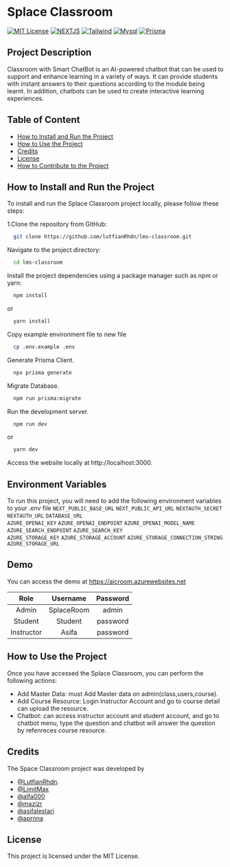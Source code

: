 
# Splace Classroom

[![MIT License](https://img.shields.io/badge/License-MIT-blue.svg)](https://choosealicense.com/licenses/mit/) [![NEXTJS](https://img.shields.io/badge/Next.js-13-green.svg)](https://nextjs.org/) [![Tailwind](https://img.shields.io/badge/Tailwind-lastest-green.svg)](https://tailwindcss.com/) [![Mysql](https://img.shields.io/badge/mysql-lastest-green.svg)](https://www.mysql.com/) [![Prisma](https://img.shields.io/badge/Prisma-lastest-green.svg)](https://www.prisma.io/)

## Project Description

Classroom with Smart ChatBot is an AI-powered chatbot that can be used to support and enhance learning in a variety of ways. It can provide students with instant answers to their questions according to the module being learnt. In addition, chatbots can be used to create interactive learning experiences.
## Table of Content

 - [How to Install and Run the Project](#How-to-Install-and-Run-the-Project)
 - [How to Use the Project](#How-to-Use-the-Project)
 - [Credits](#Credits)
 - [License](#license)
 - [How to Contribute to the Project](#How-to-Contribute-to-the-Project)

## How to Install and Run the Project
To install and run the Splace Classroom project locally, please follow these steps:

 1.Clone the repository from GitHub:    
```bash
  git clone https://github.com/lutfianRhdn/lms-classroom.git
```

Navigate to the project directory:
```bash
  cd lms-classroom
```
Install the project dependencies using a package manager such as npm or yarn:
```bash
  npm install
```
or
```bash
  yarn install
```
Copy example environment file to new file
```bash
  cp .env.example .env
```

Generate Prisma Client.
```bash
  npx prisma generate
```

Migrate Database.
```bash
  npm run prisma:migrate
```

Run the development server.
```bash
  npm run dev
```
or
```bash
  yarn dev
```
Access the website locally at http://localhost:3000.


## Environment Variables

To run this project, you will need to add the following environment variables to your .env file
`NEXT_PUBLIC_BASE_URL` 
`NEXT_PUBLIC_API_URL` 
`NEXTAUTH_SECRET`  
`NEXTAUTH_URL` 
`DATABASE_URL`  
`AZURE_OPENAI_KEY`
`AZURE_OPENAI_ENDPOINT`
`AZURE_OPENAI_MODEL_NAME`   
`AZURE_SEARCH_ENDPOINT`
`AZURE_SEARCH_KEY`  
`AZURE_STORAGE_KEY`
`AZURE_STORAGE_ACCOUNT`
`AZURE_STORAGE_CONNECTION_STRING`
`AZURE_STORAGE_URL`


## Demo
You can access the demo at https://aicroom.azurewebsites.net

| **Role** | **Username**| **Password** |
| :---: | :-----------: | :----------------------: |
| Admin| SplaceRoom | admin |
| Student | Student  | password |
| Instructor | Asifa  | password |

## How to Use the Project

Once you have accessed the Splace Classroom, you can perform the following actions:
- Add Master Data: must Add Master data on admin(class,users,course).
- Add Course Resource: Login Instructor Account and go to course detail can upload the resource.
- Chatbot: can access instructor account and student account, and go to chatbot menu, type the question and chatbot will answer the question by refenreces course resource.
## Credits


The Space Classroom project was developed by  
- [@LutfianRhdn](https://www.github.com/LutfianRhdn).
- [@LimitMax](https://www.github.com/LimitMax)
- [@alfa000](https://www.github.com/alfa000)
- [@mazizr](https://www.github.com/mazizr)
- [@asifalestari](https://www.github.com/asifalestari)
- [@aprnna](https://www.github.com/aprnna)

## License

This project is licensed under the MIT License.


